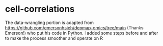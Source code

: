 # cell-correlations
The data-wrangling portion is adapted from https://github.com/emersonhsieh/depmap-omics/tree/main (Thanks Emerson!) who put his code in Python. I added some steps before and after to make the process smoother and operate on R
